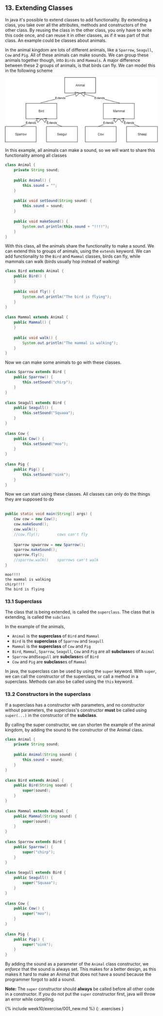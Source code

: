 ## 13. Extending Classes

In java it's possible to extend classes to add functionality. By extending a class, you take over all the attributes, methods and constructors of the other class. By reusing the class in the other class, you only have to write this code once, and can reuse it in other classes, as if it was part of that class. An example could be classes about animals.

In the animal kingdom are lots of different animals, like a `Sparrow`, `Seagull`, `Cow` and `Pig`. All of these animals can make sounds. We can group these animals together though, into `Birds` and `Mammals`. A major difference between these 2 groups of animals, is that birds can fly. We can model this in the following scheme

![animals](images/13_animals.png)

In this example, all animals can make a sound, so we will want to share this functionality among all classes

```java
class Animal {
    private String sound;

    public Animal() {
        this.sound = "";
    }

    public void setSound(String sound) {
        this.sound = sound;
    }

    public void makeSound() {
        System.out.println(this.sound + "!!!!");
    }
}
```

With this class, all the animals share the functionality to make a sound. We can extend this to groups of animals, using the `extends` keyword. We can add functionality to the `Bird` and `Mammal` classes, birds can fly, while mammals can walk (birds usually hop instead of walking)

```java
class Bird extends Animal {
    public Bird() {
    }

    public void fly() {
        System.out.println("The bird is flying");
    }
}

class Mammal extends Animal {
    public Mammal() {
    }

    public void walk() {
        System.out.println("The mammal is walking");
    }
}
```

Now we can make some animals to go with these classes.

```java
class Sparrow extends Bird {
    public Sparrow() {
        this.setSound("chirp");
    }
}

class Seagull extends Bird {
    public Seagull() {
        this.setSound("Squaaa");
    }
}

class Cow {
    public Cow() {
        this.setSound("moo");
    }
}

class Pig {
    public Pig() {
        this.setSound("oink");
    }
}
```

Now we can start using these classes. All classes can only do the things they are supposed to do

```java

public static void main(String[] args) {
    Cow cow = new Cow();
    cow.makeSound();
    cow.walk();
    //cow.fly();        cows can't fly

    Sparrow spwarrow = new Sparrow();
    sparrow.makeSound();
    sparrow.fly();
    //sparrow.walk()    sparrows can't walk
}
```

```output
moo!!!!
the mammal is walking
chirp!!!!
The bird is flying
```

### 13.1 Superclass

The class that is being extended, is called the `superclass`. The class that is extending, is called the `subclass`

In the example of the animals, 
- `Animal` is the **superclass** of `Bird` and `Mammal`
- `Bird` is the **superclass** of `Sparrow` and `Seagull`
- `Mammal` is the **superclass** of `Cow` and `Pig`
- `Bird`, `Mammal`, `Sparrow`, `Seagull`, `Cow` and `Pig` are all **subclass**es of `Animal`
- `Sparrow` and`Seagull` are  **subclass**es of `Bird`
- `Cow` and `Pig` are  **subclass**es of `Mammal`


In java, the superclass can be used by using the `super` keyword. With `super`, we can call the constructor of the superclass, or call a method in a superclass. Methods can also be called using the `this` keyword. 

### 13.2 Constructors in the superclass

If a superclass has a constructor with parameters, and no constructor without parameters, the superclass's constructor **must** be called using `super(...)` in the constructor of the **subclass**.

By calling the super constructor, we can shorten the example of the animal kingdom, by adding the sound to the constructor of the Animal class.

```java
class Animal {
    private String sound;
    
    public Animal(String sound) {
        this.sound = sound;
    }
}

class Bird extends Animal {
    public Bird(String sound) {
        super(sound);
    }
}

class Mammal extends Animal {
    public Mammal(String sound) {
        super(sound);
    }
}

class Sparrow extends Bird {
    public Sparrow() {
        super("chirp");
    }
}

class Seagull extends Bird {
    public Seagull() {
        super("Squaaa");
    }
}

class Cow {
    public Cow() {
        super("moo");
    }
}

class Pig {
    public Pig() {
        super("oink");
    }
}
```

By adding the sound as a parameter of the `Animal` class constructor, we *enforce* that the sound is always set. This makes for a better design, as this makes it hard to make an Animal that does not have a sound because the programmer forgot to add a sound.

**Note:** The `super` constructor should **always** be called before all other code in a constructor. If you do not put the `super` constructor first, java will throw an error while compiling.


{% include week10/exercise/001_new.md %}
{: .exercises }
